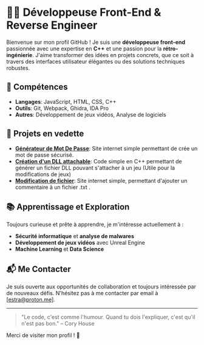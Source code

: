 # 👩‍💻 Développeuse Front-End & Reverse Engineer

Bienvenue sur mon profil GitHub ! Je suis une **développeuse front-end** passionnée avec une expertise en **C++** et une passion pour la **rétro-ingénierie**. J'aime transformer des idées en projets concrets, que ce soit à travers des interfaces utilisateur élégantes ou des solutions techniques robustes.

## 🚀 Compétences

- **Langages**: JavaScript, HTML, CSS, C++
- **Outils**: Git, Webpack, Ghidra, IDA Pro
- **Autres**: Développement de jeux vidéos, Analyse de logiciels

## 🌟 Projets en vedette

- **[Générateur de Mot De Passe](https://github.com/Estra0/G-n-rateur-mot-de-passe)**: Site internet simple permettant de crée un mot de passe sécurisé.
- **[Création d'un DLL attachable](https://github.com/Estra0/Dll-Attachable)**: Code simple en C++ permettant de générer un fichier DLL pouvant s'attacher à un jeu (Utile pour la modifications de jeux)
- **[Modification de fichier](https://github.com/Estra0/Modifications-fichiers)**: Site internet simple, permettant d'ajouter un commentaire à un fichier .txt .

## 📚 Apprentissage et Exploration

Toujours curieuse et prête à apprendre, je m'intéresse actuellement à :
- **Sécurité informatique** et **analyse de malwares**
- **Développement de jeux vidéos** avec Unreal Engine
- **Machine Learning** et **Data Science**

## 📬 Me Contacter

Je suis ouverte aux opportunités de collaboration et toujours intéressée par de nouveaux défis. N'hésitez pas à me contacter   par email à [estra@proton.me].

---

> "Le code, c'est comme l'humour. Quand tu dois l'expliquer, c'est qu'il n'est pas bon." – Cory House

Merci de visiter mon profil ! 👋







